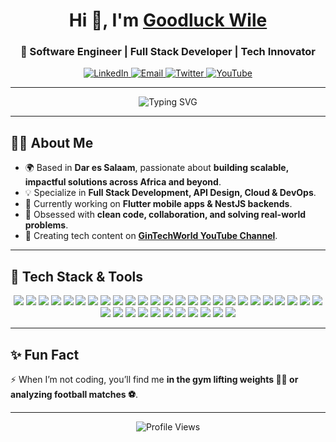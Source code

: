 <!-- Header -->
<h1 align="center">Hi 👋, I'm <a href="https://github.com/wile44" target="_blank">Goodluck Wile</a></h1>
<h3 align="center">🚀 Software Engineer | Full Stack Developer | Tech Innovator</h3>

<p align="center">
  <a href="https://www.linkedin.com/in/goodluck-lingson-wile-8092241b4" target="_blank">
    <img src="https://img.shields.io/badge/LinkedIn-Connect-blue?style=for-the-badge&logo=linkedin" alt="LinkedIn" />
  </a>
  <a href="mailto:wilegoodluck@gmail.com">
    <img src="https://img.shields.io/badge/Email-Contact-red?style=for-the-badge&logo=gmail" alt="Email" />
  </a>
  <a href="https://twitter.com/goodiewillmade" target="_blank">
    <img src="https://img.shields.io/badge/Twitter-Follow-blue?style=for-the-badge&logo=twitter" alt="Twitter" />
  </a>
  <a href="https://www.youtube.com/@GinTechWorld" target="_blank">
    <img src="https://img.shields.io/badge/YouTube-Subscribe-red?style=for-the-badge&logo=youtube" alt="YouTube" />
  </a>
<!--   <a href="https://velose.africa" target="_blank">
    <img src="https://img.shields.io/badge/Website-Visit-green?style=for-the-badge&logo=google-chrome" alt="Website" />
  </a> -->
</p>

---

<!-- Typing Effect -->
<p align="center">
  <img src="https://readme-typing-svg.demolab.com?font=Fira+Code&size=22&pause=1000&color=4AB197&center=true&vCenter=true&width=700&lines=Clean+Code+Enthusiast;Full+Stack+Problem+Solver;Building+Scalable+Apps;Cloud+%26+DevOps+Practitioner;Tech+Content+Creator;Always+Learning+%26+Growing" alt="Typing SVG" />
</p>

---

## 👨‍💻 About Me  

- 🌍 Based in **Dar es Salaam**, passionate about **building scalable, impactful solutions across Africa and beyond**.  
- 💡 Specialize in **Full Stack Development, API Design, Cloud & DevOps**.  
- 📱 Currently working on **Flutter mobile apps & NestJS backends**.  
- 🎯 Obsessed with **clean code, collaboration, and solving real-world problems**.  
- 🎥 Creating tech content on **[GinTechWorld YouTube Channel](https://www.youtube.com/@GinTechWorld)**.  

---

## 🚀 Tech Stack & Tools  

<p align="center">
  
<!-- Programming Languages -->
<img src="https://img.shields.io/badge/python-%2314354C.svg?style=for-the-badge&logo=python&logoColor=white"/>
<img src="https://img.shields.io/badge/javascript-%23F7DF1E.svg?style=for-the-badge&logo=javascript&logoColor=black"/>
<img src="https://img.shields.io/badge/typescript-%23007ACC.svg?style=for-the-badge&logo=typescript&logoColor=white"/>
<img src="https://img.shields.io/badge/dart-%230175C2.svg?style=for-the-badge&logo=dart&logoColor=white"/>
<img src="https://img.shields.io/badge/java-%23ED8B00.svg?style=for-the-badge&logo=java&logoColor=white"/>
<img src="https://img.shields.io/badge/c%23-%23239120.svg?style=for-the-badge&logo=c-sharp&logoColor=white"/>

<!-- Frontend -->
<img src="https://img.shields.io/badge/flutter-%2302569B.svg?style=for-the-badge&logo=flutter&logoColor=white"/>
<img src="https://img.shields.io/badge/react-%2320232a.svg?style=for-the-badge&logo=react&logoColor=%2361DAFB"/>
<img src="https://img.shields.io/badge/next.js-%23000000.svg?style=for-the-badge&logo=next.js&logoColor=white"/>
<img src="https://img.shields.io/badge/html5-%23E34F26.svg?style=for-the-badge&logo=html5&logoColor=white"/>
<img src="https://img.shields.io/badge/css3-%231572B6.svg?style=for-the-badge&logo=css3&logoColor=white"/>
<img src="https://img.shields.io/badge/tailwindcss-%2338B2AC.svg?style=for-the-badge&logo=tailwind-css&logoColor=white"/>

<!-- Backend -->
<img src="https://img.shields.io/badge/node.js-%23339933.svg?style=for-the-badge&logo=node.js&logoColor=white"/>
<img src="https://img.shields.io/badge/nestjs-%23E0234E.svg?style=for-the-badge&logo=nestjs&logoColor=white"/>
<img src="https://img.shields.io/badge/express.js-%23404d59.svg?style=for-the-badge&logo=express&logoColor=%2361DAFB"/>
<img src="https://img.shields.io/badge/django-%23092E20.svg?style=for-the-badge&logo=django&logoColor=white"/>
<img src="https://img.shields.io/badge/fastapi-%23009688.svg?style=for-the-badge&logo=fastapi&logoColor=white"/>

<!-- Databases -->
<img src="https://img.shields.io/badge/postgresql-%23336791.svg?style=for-the-badge&logo=postgresql&logoColor=white"/>
<img src="https://img.shields.io/badge/mysql-%2300f.svg?style=for-the-badge&logo=mysql&logoColor=white"/>
<img src="https://img.shields.io/badge/mongodb-%234ea94b.svg?style=for-the-badge&logo=mongodb&logoColor=white"/>
<img src="https://img.shields.io/badge/sqlite-%2307405e.svg?style=for-the-badge&logo=sqlite&logoColor=white"/>
<img src="https://img.shields.io/badge/firebase-%23039BE5.svg?style=for-the-badge&logo=firebase"/>

<!-- DevOps -->
<img src="https://img.shields.io/badge/docker-%232496ED.svg?style=for-the-badge&logo=docker&logoColor=white"/>
<img src="https://img.shields.io/badge/kubernetes-%23326ce5.svg?style=for-the-badge&logo=kubernetes&logoColor=white"/>
<img src="https://img.shields.io/badge/aws-%23FF9900.svg?style=for-the-badge&logo=amazon-aws&logoColor=white"/>
<img src="https://img.shields.io/badge/azure-%230072C6.svg?style=for-the-badge&logo=microsoft-azure&logoColor=white"/>
<img src="https://img.shields.io/badge/git-%23F05033.svg?style=for-the-badge&logo=git&logoColor=white"/>
<img src="https://img.shields.io/badge/github-%23121011.svg?style=for-the-badge&logo=github&logoColor=white"/>
<img src="https://img.shields.io/badge/gitlab-%23181717.svg?style=for-the-badge&logo=gitlab&logoColor=white"/>
<img src="https://img.shields.io/badge/linux-%23FCC624.svg?style=for-the-badge&logo=linux&logoColor=black"/>
<img src="https://img.shields.io/badge/nginx-%23009639.svg?style=for-the-badge&logo=nginx&logoColor=white"/>

<!-- Tools -->
<img src="https://img.shields.io/badge/postman-%23FF6C37.svg?style=for-the-badge&logo=postman&logoColor=white"/>
<img src="https://img.shields.io/badge/figma-%23F24E1E.svg?style=for-the-badge&logo=figma&logoColor=white"/>
<img src="https://img.shields.io/badge/jira-%230A0FFF.svg?style=for-the-badge&logo=jira&logoColor=white"/>
<img src="https://img.shields.io/badge/slack-%234A154B.svg?style=for-the-badge&logo=slack&logoColor=white"/>
<img src="https://img.shields.io/badge/trello-%23026AA7.svg?style=for-the-badge&logo=trello&logoColor=white"/>

</p>

---

## ✨ Fun Fact  

⚡ When I’m not coding, you’ll find me **in the gym lifting weights 🏋️‍♂️ or analyzing football matches ⚽**.  

---

<p align="center">
  <img src="https://komarev.com/ghpvc/?username=wile44&style=for-the-badge&color=blue" alt="Profile Views" />
</p>
